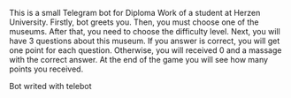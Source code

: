 This is a small Telegram bot for Diploma Work of a student at Herzen University.
Firstly, bot greets you. Then, you must choose one of the museums. After that, you need to choose the difficulty level.
Next, you will have 3 questions about this museum. If you answer is correct, you will get one point for each question.
Otherwise, you will received 0 and a massage with the correct answer.
At the end of the game you will see how many points you received.

Bot writed with telebot
